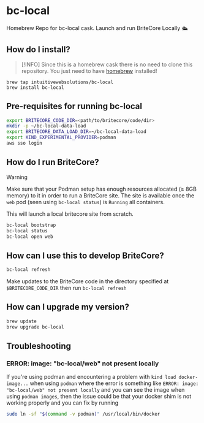 # bc-local
Homebrew Repo for bc-local cask. Launch and run BriteCore Locally 🛳️

## How do I install?

> [!INFO]
> Since this is a homebrew cask there is no need to clone this repository. You just need to have [homebrew](https://brew.sh) installed!

```
brew tap intuitivewebsolutions/bc-local
brew install bc-local
```

## Pre-requisites for running bc-local

```sh
export BRITECORE_CODE_DIR=<path/to/britecore/code/dir>
mkdir -p ~/bc-local-data-load
export BRITECORE_DATA_LOAD_DIR=~/bc-local-data-load
export KIND_EXPERIMENTAL_PROVIDER=podman
aws sso login
```

## How do I run BriteCore?

> [!WARNING]
> Make sure that your Podman setup has enough resources allocated (≥ 8GB memory) to it in order to run a BriteCore site. The site is available once the `web` pod (seen using `bc-local status`) is `Running` all containers.

This will launch a local britecore site from scratch. 
```sh
bc-local bootstrap
bc-local status
bc-local open web
```

## How can I use this to develop BriteCore?

```sh
bc-local refresh
```

Make updates to the BriteCore code in the directory specified at `$BRITECORE_CODE_DIR` then run `bc-local refresh`

## How can I upgrade my version?

```sh
brew update
brew upgrade bc-local
```

## Troubleshooting

### ERROR: image: "bc-local/web" not present locally
If you're using podman and encountering a problem with `kind load docker-image...` when using `podman` where the error is something like `ERROR: image: "bc-local/web" not present locally` and you can see the image when using `podman images`, then the issue could be that your docker shim is not working properly and you can fix by running 

```sh
sudo ln -sf "$(command -v podman)" /usr/local/bin/docker
````